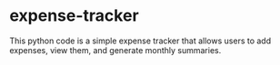 # expense-tracker
This python code is a simple expense tracker that allows users to add expenses, view them, and generate monthly summaries.
